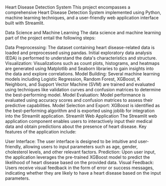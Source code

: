 Heart Disease Detection System
This project encompasses a comprehensive Heart Disease Detection System implemented using Python, machine learning techniques, and a user-friendly web application interface built with Streamlit.

Data Science and Machine Learning
The data science and machine learning part of the project entail the following steps:

Data Preprocessing: The dataset containing heart disease-related data is loaded and preprocessed using pandas. Initial exploratory data analysis (EDA) is performed to understand the data's characteristics and structure.
Visualization: Visualizations such as count plots, histograms, and heatmaps are generated using Matplotlib and Seaborn libraries to gain insights into the data and explore correlations.
Model Building: Several machine learning models including Logistic Regression, Random Forest, XGBoost, K Neighbors, and Support Vector Machine (SVM) are trained and evaluated using techniques like validation curves and confusion matrices to determine the best-performing model.
Model Evaluation: Model performance is evaluated using accuracy scores and confusion matrices to assess their predictive capabilities.
Model Selection and Export: XGBoost is identified as the best-performing algorithm and is exported using joblib for integration into the Streamlit application.
Streamlit Web Application
The Streamlit web application component enables users to interactively input their medical data and obtain predictions about the presence of heart disease. Key features of the application include:

User Interface: The user interface is designed to be intuitive and user-friendly, allowing users to input parameters such as age, gender, cholesterol levels, and other relevant factors.
Prediction: Upon user input, the application leverages the pre-trained XGBoost model to predict the likelihood of heart disease based on the provided data.
Visual Feedback: Users receive visual feedback in the form of error or success messages, indicating whether they are likely to have a heart disease based on the input parameters.